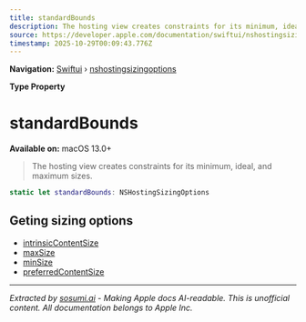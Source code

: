 ```yaml
---
title: standardBounds
description: The hosting view creates constraints for its minimum, ideal, and maximum sizes.
source: https://developer.apple.com/documentation/swiftui/nshostingsizingoptions/standardbounds
timestamp: 2025-10-29T00:09:43.776Z
---
```


**Navigation:** [Swiftui](/documentation/swiftui) › [nshostingsizingoptions](/documentation/swiftui/nshostingsizingoptions)

**Type Property**

# standardBounds

**Available on:** macOS 13.0+

> The hosting view creates constraints for its minimum, ideal, and maximum sizes.

```swift
static let standardBounds: NSHostingSizingOptions
```

## Geting sizing options

- [intrinsicContentSize](/documentation/swiftui/nshostingsizingoptions/intrinsiccontentsize)
- [maxSize](/documentation/swiftui/nshostingsizingoptions/maxsize)
- [minSize](/documentation/swiftui/nshostingsizingoptions/minsize)
- [preferredContentSize](/documentation/swiftui/nshostingsizingoptions/preferredcontentsize)

---

*Extracted by [sosumi.ai](https://sosumi.ai) - Making Apple docs AI-readable.*
*This is unofficial content. All documentation belongs to Apple Inc.*
